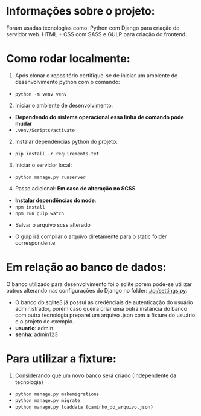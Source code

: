 # Informações sobre o projeto:
Foram usadas tecnologias como: Python com Django para criação do servidor web.
HTML + CSS com SASS e GULP para criação do frontend.

# Como rodar localmente:
1. Após clonar o repositório certifique-se de iniciar um ambiente de desenvolvimento python com o comando:
- `python -m venv venv`
2. Iniciar o ambiente de desenvolvimento:
- **Dependendo do sistema operacional essa linha de comando pode mudar**
- `.venv/Scripts/activate`
2. Instalar dependências python do projeto:
- `pip install -r requirements.txt`
3. Iniciar o servidor local:
- `python manage.py runserver`
4. Passo adicional: **Em caso de alteração no SCSS**
- **Instalar dependências do node**:
- `npm install`
- `npm run gulp watch`
* Salvar o arquivo scss alterado
- O gulp irá compilar o arquivo diretamente para o static folder correspondente.

# Em relação ao banco de dados:
O banco utilizado para desenvolvimento foi o sqlite porém pode-se utilizar outros alterando nas configurações do Django no folder: [./pi/settings.py](https://github.com/nevidomyyb/faculdade_3periodo/blob/main/projeto_integrador/pi/settings.py).
- O banco db.sqlite3 já possui as credênciais de autenticação do usuário administrador, porém caso queira criar uma outra instância do banco com outra tecnologia preparei um arquivo .json com a fixture do usuário e o projeto de exemplo.
- **usuario**: admin
- **senha**: admin123
# Para utilizar a fixture:
1. Considerando que um novo banco será criado (Independente da tecnologia)
- `python manage.py makemigrations`
- `python manage.py migrate`
- `python manage.py loaddata {caminho_do_arquivo.json}`
